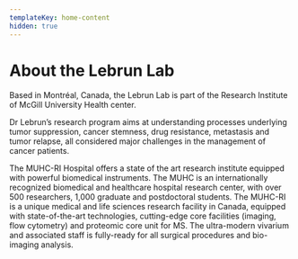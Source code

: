 ```yaml
---
templateKey: home-content
hidden: true
---
```

# About the Lebrun Lab

Based in Montréal, Canada, the Lebrun Lab is part of the Research Institute of McGill University Health center.

Dr Lebrun’s research program aims at understanding processes underlying tumor suppression, cancer stemness, drug resistance, metastasis and tumor relapse, all considered major challenges in the management of cancer patients.

The MUHC-RI Hospital offers a state of the art research institute equipped with powerful biomedical instruments. The MUHC is an internationally recognized biomedical and healthcare hospital research center, with over 500 researchers, 1,000 graduate and postdoctoral students. The MUHC-RI is a unique medical and life sciences research facility in Canada, equipped with state-of-the-art technologies, cutting-edge core facilities (imaging, flow cytometry) and proteomic core unit for MS. The ultra-modern vivarium and associated staff is fully-ready for all surgical procedures and bio-imaging analysis.
